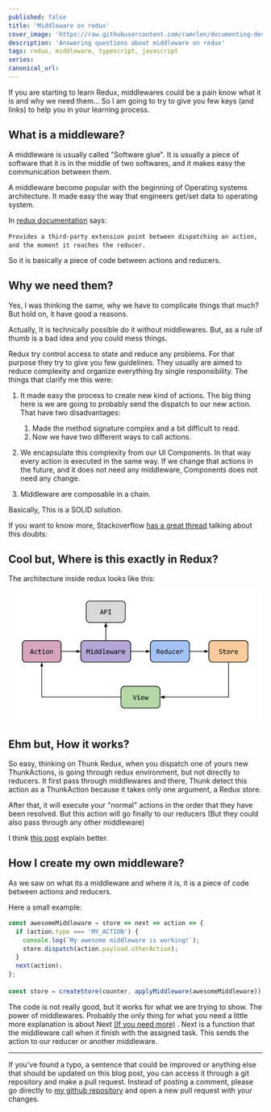 ```yaml
---
published: false
title: 'Middleware on redux'
cover_image: 'https://raw.githubusercontent.com/ramclen/documenting-dev/master/blog-posts/middleware-on-redux/assets/redux.png'
description: 'Answering questions about middleware on redux'
tags: redux, middleware, typescript, javascript
series:
canonical_url:
---
```


If you are starting to learn Redux, middlewares could be a pain know what it is and why we need them... So I am going to try to give you few keys (and links) to help you in your learning process.

## What is a middleware?

A middleware is usually called "Software glue". It is usually a piece of software that it is in the middle of two softwares, and it makes easy the communication between them.

A middleware become popular with the beginning of Operating systems architecture. It made easy the way that engineers get/set data to operating system.

In [redux documentation](https://redux.js.org/advanced/middleware/) says:

`Provides a third-party extension point between dispatching an action, and the moment it reaches the reducer.`

So it is basically a piece of code between actions and reducers.

## Why we need them?

Yes, I was thinking the same, why we have to complicate things that much? But hold on, it have good a reasons.

Actually, It is technically possible do it without middlewares. But, as a rule of thumb is a bad idea and you could mess things.

Redux try control access to state and reduce any problems. For that purpose they try to give you few guidelines. They usually are aimed to reduce complexity and organize everything by single responsibility. The things that clarify me this were:

1. It made easy the process to create new kind of actions. The big thing here is we are going to probably send the dispatch to our new action. That have two disadvantages:

   1. Made the method signature complex and a bit difficult to read.
   2. Now we have two different ways to call actions.

2. We encapsulate this complexity from our UI Components. In that way every action is executed in the same way. If we change that actions in the future, and it does not need any middleware, Components does not need any change.
3. Middleware are composable in a chain.

Basically, This is a SOLID solution.

If you want to know more, Stackoverflow [has a great thread](https://stackoverflow.com/questions/34570758/why-do-we-need-middleware-for-async-flow-in-redux) talking about this doubts:

## Cool but, Where is this exactly in Redux?

The architecture inside redux looks like this:

![middleware architecture](https://raw.githubusercontent.com/ramclen/documenting-dev/master/blog-posts/middleware-on-redux/assets/middleware-redux-architecture.png)

## Ehm but, How it works?

So easy, thinking on Thunk Redux, when you dispatch one of yours new ThunkActions, is going through redux environment, but not directly to reducers. It first pass through middlewares and there, Thunk detect this action as a ThunkAction because it takes only one argument, a Redux store.

After that, it will execute your "normal" actions in the order that they have been resolved. But this action will go finally to our reducers (But they could also pass through any other middleware)

I think [this post](https://medium.com/flutterpub/flutter-redux-thunk-27c2f2b80a3b) explain better.

## How I create my own middleware?

As we saw on what its a middleware and where it is, it is a piece of code between actions and reducers.

Here a small example:

```ts
const awesomeMiddleware = store => next => action => {
  if (action.type === 'MY_ACTION') {
    console.log(`My awesome middleware is working!`);
    store.dispatch(action.payload.otherAction);
  }
  next(action);
};

const store = createStore(counter, applyMiddleware(awesomeMiddleware));
```

The code is not really good, but it works for what we are trying to show. The power of middlewares. Probably the only thing for what you need a little more explanation is about Next [(If you need more)](https://medium.com/netscape/creating-custom-middleware-in-react-redux-961570459ecb) . Next is a function that the middleware call when it finish with the assigned task. This sends the action to our reducer or another middleware.

---

If you've found a typo, a sentence that could be improved or anything else that should be updated on this blog post, you can access it through a git repository and make a pull request. Instead of posting a comment, please go directly to [my github repository](https://github.com/ramclen/documenting-dev) and open a new pull request with your changes.
